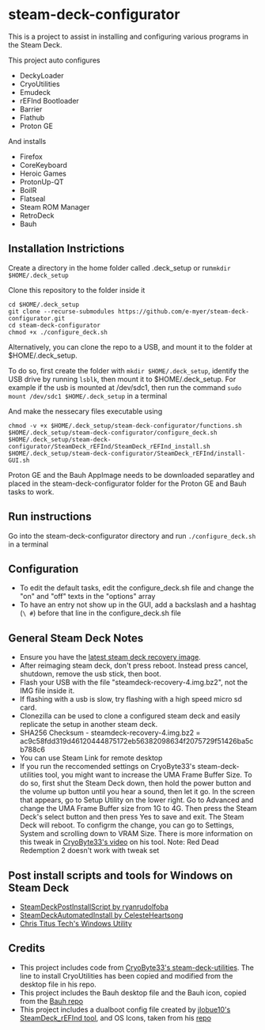 # steam-deck-configurator

This is a project to assist in installing and configuring various programs in the Steam Deck.

This project auto configures

- DeckyLoader
- CryoUtilities
- Emudeck
- rEFInd Bootloader
- Barrier
- Flathub
- Proton GE

And installs

- Firefox
- CoreKeyboard
- Heroic Games
- ProtonUp-QT
- BoilR
- Flatseal
- Steam ROM Manager
- RetroDeck
- Bauh

## Installation Instrictions

Create a directory in the home folder called .deck_setup or run`mkdir $HOME/.deck_setup`

Clone this repository to the folder inside it


```
cd $HOME/.deck_setup
git clone --recurse-submodules https://github.com/e-myer/steam-deck-configurator.git
cd steam-deck-configurator
chmod +x ./configure_deck.sh
```

Alternatively, you can clone the repo to a USB, and mount it to the folder at $HOME/.deck_setup.

To do so, first create the folder with `mkdir $HOME/.deck_setup`, identify the USB drive by running `lsblk`, then mount it to $HOME/.deck_setup. For example if the usb is mounted at /dev/sdc1, then run the command `sudo mount /dev/sdc1 $HOME/.deck_setup` in a terminal

And make the nessecary files executable using
```
chmod -v +x $HOME/.deck_setup/steam-deck-configurator/functions.sh $HOME/.deck_setup/steam-deck-configurator/configure_deck.sh $HOME/.deck_setup/steam-deck-configurator/SteamDeck_rEFInd/SteamDeck_rEFInd_install.sh $HOME/.deck_setup/steam-deck-configurator/SteamDeck_rEFInd/install-GUI.sh
```
Proton GE and the Bauh AppImage needs to be downloaded separatley and placed in the steam-deck-configurator folder for the Proton GE and Bauh tasks to work.

## Run instructions
Go into the steam-deck-configurator directory and run `./configure_deck.sh` in a terminal

## Configuration

- To edit the default tasks, edit the configure_deck.sh file and change the "on" and "off" texts in the "options" array
- To have an entry not show up in the GUI, add a backslash and a hashtag (`\ #`) before that line in the configure_deck.sh file

## General Steam Deck Notes

- Ensure you have the [latest steam deck recovery image](https://help.steampowered.com/en/faqs/view/1B71-EDF2-EB6D-2BB3).
- After reimaging steam deck, don't press reboot. Instead press cancel, shutdown, remove the usb stick, then boot.
- Flash your USB with the file "steamdeck-recovery-4.img.bz2", not the IMG file inside it.
- If flashing with a usb is slow, try flashing with a high speed micro sd card.
- Clonezilla can be used to clone a configured steam deck and easily replicate the setup in another steam deck.
- SHA256 Checksum - steamdeck-recovery-4.img.bz2 = ac9c58fdd319d46120444875172eb56382098634f2075729f51426ba5cb788c6
- You can use Steam Link for remote desktop
- If you run the reccomended settings on CryoByte33's steam-deck-utilities tool, you might want to increase the UMA Frame Buffer Size. To do so, first shut the Steam Deck down, then hold the power button and the volume up button until you hear a sound, then let it go. In the screen that appears, go to Setup Utility on the lower right. Go to Advanced and change the UMA Frame Buffer size from 1G to 4G. Then press the Steam Deck's select button and then press Yes to save and exit. The Steam Deck will reboot. To configrm the change, you can go to Settings, System and scrolling down to VRAM Size. There is more information on this tweak in [CryoByte33's video](https://www.youtube.com/watch?v=C9EjXYZUqUs) on his tool. Note: Red Dead Redemption 2 doesn't work with tweak set


## Post install scripts and tools for Windows on Steam Deck
- [SteamDeckPostInstallScript by ryanrudolfoba](https://github.com/ryanrudolfoba/SteamDeckPostInstallScript)
- [SteamDeckAutomatedInstall by CelesteHeartsong](https://github.com/CelesteHeartsong/SteamDeckAutomatedInstall)
- [Chris Titus Tech's Windows Utility](https://github.com/ChrisTitusTech/winutil)

## Credits
- This project includes code from [CryoByte33's steam-deck-utilities](https://github.com/CryoByte33/steam-deck-utilities/blob/main/LICENSE). The line to install CryoUtilities has been copied and modified from the desktop file in his repo.
- This project includes the Bauh desktop file and the Bauh icon, copied from the [Bauh repo](https://github.com/vinifmor/bauh)
- This project includes a dualboot config file created by [jlobue10's SteamDeck_rEFInd tool](https://github.com/jlobue10/SteamDeck_rEFInd), and OS Icons, taken from his [repo](https://github.com/jlobue10/SteamDeck_rEFInd)
